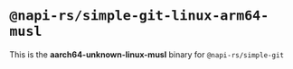 # `@napi-rs/simple-git-linux-arm64-musl`

This is the **aarch64-unknown-linux-musl** binary for `@napi-rs/simple-git`
